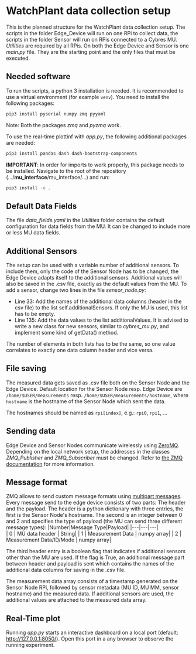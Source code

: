 # WatchPlant data collection setup

This is the planned structure for the WatchPlant data collection setup. The scripts in the folder Edge_Device will run on one RPi to collect data, the scripts in the folder Sensor will run on RPis connected to a Cybres MU. *Utilities* are required by all RPis. On both the Edge Device and Sensor is one *main.py* file. They are the starting point and the only files that must be executed.

## Needed software
To run the scripts, a python 3 installation is needed. It is recommended to use a virtual environment (for example `venv`). You need to install the following packages: 
```bash
pip3 install pyserial numpy zmq pyyaml
```
Note: Both the packages *zmq* and *pyzmq* work.

To use the real-time plottinf with *app.py*, the following additional packages are needed:
```bash
pip3 install pandas dash dash-bootstrap-components
```

**IMPORTANT**: In order for imports to work properly, this package needs to be installed. Navigate to the root of the repository (.../**mu_interface**/mu_interface/...) and run:
```bash
pip3 install -e .
```

## Default Data Fields
The file *data_fields.yaml* in the *Utilities* folder contains the default configuration for data fields from the MU. It can be changed to include more or less MU data fields.

## Additional Sensors
The setup can be used with a variable number of additional sensors. To include them, only the code of the Sensor Node has to be changed, the Edge Device adapts itself to the additional sensors. Additional values will also be saved in the .csv file, exactly as the default values from the MU. To add a sensor, change two lines in the file *sensor_node.py*:

- Line 33: Add the names of the additional data columns (header in the csv file) to the list self.additionalSensors. If only the MU is used, this list has to be empty.
- Line 135: Add the data values to the list additionalValues. It is advised to write a new class for new sensors, similar to *cybres_mu.py*, and implement some kind of getData() method.

The number of elements in both lists has to be the same, so one value correlates to exactly one data column header and vice versa.

## File saving
The measured data gets saved as .csv file both on the Sensor Node and the Edge Device. Default location for the Sensor Node resp. Edge Device are ``/home/$USER/measurements`` resp. ``/home/$USER/measurements/hostname``, where ``hostname`` is the hostname of the Sensor Node which sent the data.

The hostnames should be named as ``rpi[index]``, e.g.: ``rpi0``, ``rpi1``, ...

## Sending data
Edge Device and Sensor Nodes communicate wirelessly using [ZeroMQ](https://zeromq.org/). Depending on the local network setup, the addresses in the classes *ZMQ_Publisher* and *ZMQ_Subscriber* must be changed. Refer to [the ZMQ documentation](http://api.zeromq.org/3-2:zmq-tcp) for more information.

## Message format
ZMQ allows to send custom message formats using [multipart messages](http://api.zeromq.org/3-2:zmq-send). Every message send to the edge device consists of two parts: The header and the payload. The header is a python dictionary with three entries, the first is the Sensor Node's hostname. The second is an integer between 0 and 2 and specifies the type of payload (the MU can send three different message types):
|Number|Message Type|Payload|
|---|---|---|  
| 0 | MU data header | String|
| 1 | Measurement Data | numpy array|
| 2 | Measurement Data/ID/Mode | numpy array|

The third header entry is a boolean flag that indicates if additional sensors other than the MU are used. If the flag is True, an additional message part between header and payload is sent which contains the names of the additional data columns for saving in the .csv file.

The measurement data array consists of a timestamp generated on the Sensor Node RPi, followed by sensor metadata (MU ID, MU MM, sensor hostname) and the measured data. If additional sensors are used, the additional values are attached to the measured data array.

## Real-Time plot
Running *app.py* starts an interactive dashboard on a local port (default: http://127.0.0.1:8050/). Open this port in a any browser to observe the running experiment.

